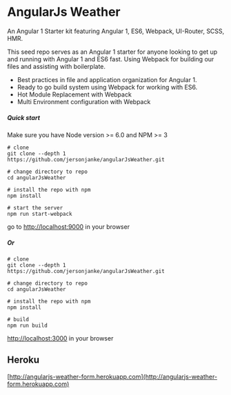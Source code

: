 AngularJs Weather
=============================

An Angular 1 Starter kit featuring Angular 1, ES6, Webpack, UI-Router, SCSS, HMR.

This seed repo serves as an Angular 1 starter for anyone looking to get up and running with Angular 1 and ES6 fast. Using Webpack for building our files and assisting with boilerplate.

- Best practices in file and application organization for Angular 1.
- Ready to go build system using Webpack for working with ES6.
- Hot Module Replacement with Webpack
- Multi Environment configuration with Webpack

##### Quick start

Make sure you have Node version >= 6.0 and NPM >= 3

```
# clone
git clone --depth 1 https://github.com/jersonjanke/angularJsWeather.git

# change directory to repo
cd angularJsWeather

# install the repo with npm
npm install

# start the server
npm run start-webpack

```

go to [http://localhost:9000](http://localhost:9000) in your browser

##### Or

```
# clone
git clone --depth 1 https://github.com/jersonjanke/angularJsWeather.git

# change directory to repo
cd angularJsWeather

# install the repo with npm
npm install

# build
npm run build
```

[http://localhost:3000](http://localhost:3000) in your browser

## Heroku

[http://angularjs-weather-form.herokuapp.com](http://angularjs-weather-form.herokuapp.com)

